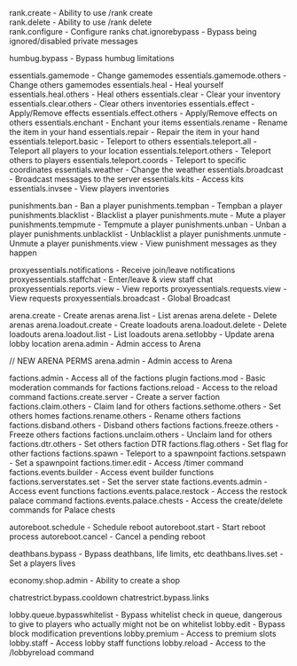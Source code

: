 rank.create - Ability to use /rank create  
rank.delete - Ability to use /rank delete  
rank.configure - Configure ranks
chat.ignorebypass - Bypass being ignored/disabled private messages

humbug.bypass - Bypass humbug limitations

essentials.gamemode - Change gamemodes
essentials.gamemode.others - Change others gamemodes
essentials.heal - Heal yourself
essentials.heal.others - Heal others
essentials.clear - Clear your inventory
essentials.clear.others - Clear others inventories
essentials.effect - Apply/Remove effects
essentials.effect.others - Apply/Remove effects on others
essentials.enchant - Enchant your items
essentials.rename - Rename the item in your hand
essentials.repair - Repair the item in your hand
essentials.teleport.basic - Teleport to others
essentials.teleport.all - Teleport all players to your location
essentials.teleport.others - Teleport others to players
essentials.teleport.coords - Teleport to specific coordinates
essentials.weather - Change the weather
essentials.broadcast - Broadcast messages to the server
essentials.kits - Access kits
essentials.invsee - View players inventories

punishments.ban - Ban a player
punishments.tempban - Tempban a player
punishments.blacklist - Blacklist a player
punishments.mute - Mute a player
punishments.tempmute - Tempmute a player
punishments.unban - Unban a player
punishments.unblacklist - Unblacklist a player
punishments.unmute - Unmute a player
punishments.view - View punishment messages as they happen

proxyessentials.notifications - Receive join/leave notifications
proxyessentials.staffchat - Enter/leave & view staff chat
proxyessentials.reports.view - View reports
proxyessentials.requests.view - View requests
proxyessentials.broadcast - Global Broadcast

arena.create - Create arenas
arena.list - List arenas
arena.delete - Delete arenas
arena.loadout.create - Create loadouts
arena.loadout.delete - Delete loadouts
arena.loadout.list - List loadouts
arena.setlobby - Update arena lobby location
arena.admin - Admin access to Arena

// NEW ARENA PERMS
arena.admin - Admin access to Arena

factions.admin - Access all of the factions plugin
factions.mod - Basic moderation commands for factions
factions.reload - Access to the reload command
factions.create.server - Create a server faction
factions.claim.others - Claim land for others
factions.sethome.others - Set others homes
factions.rename.others - Rename others factions
factions.disband.others - Disband others factions
factions.freeze.others - Freeze others factions
factions.unclaim.others - Unclaim land for others
factions.dtr.others - Set others faction DTR
factions.flag.others - Set flag for other factions
factions.spawn - Teleport to a spawnpoint
factions.setspawn - Set a spawnpoint
factions.timer.edit - Access /timer command
factions.events.builder - Access event builder functions
factions.serverstates.set - Set the server state
factions.events.admin - Access event functions
factions.events.palace.restock - Access the restock palace command
factions.events.palace.chests - Access the create/delete commands for Palace chests

autoreboot.schedule - Schedule reboot
autoreboot.start - Start reboot process
autoreboot.cancel - Cancel a pending reboot

deathbans.bypass - Bypass deathbans, life limits, etc
deathbans.lives.set - Set a players lives

economy.shop.admin - Ability to create a shop

chatrestrict.bypass.cooldown
chatrestrict.bypass.links

lobby.queue.bypasswhitelist - Bypass whitelist check in queue, dangerous to give to players who actually might not be on whitelist
lobby.edit - Bypass block modification preventions
lobby.premium - Access to premium slots
lobby.staff - Access lobby staff functions
lobby.reload - Access to the /lobbyreload command